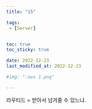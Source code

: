 ```yaml
---
title: "15"

tags:
 - [Server]


toc: true
toc_sticky: true

date: 2022-12-23
last_modified_at: 2022-12-23

#img: ":aws 1.png"

---
```


<!-- outline-start -->

라우티드 = 받아서 넘겨줄 수 있느냐.